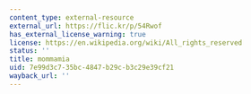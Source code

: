 ```yaml
---
content_type: external-resource
external_url: https://flic.kr/p/54Rwof
has_external_license_warning: true
license: https://en.wikipedia.org/wiki/All_rights_reserved
status: ''
title: mommamia
uid: 7e99d3c7-35bc-4847-b29c-b3c29e39cf21
wayback_url: ''
---
```

